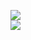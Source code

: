 [![](https://img.shields.io/badge/Made%20With-Github%20Spray-lightgrey.svg?style=for-the-badge&logo=github)](https://github.com/Annihil/github-spray#3231)  
[![](https://i.imgur.com/2DrTn0Z.gif)](https://github.com/Annihil/github-spray)